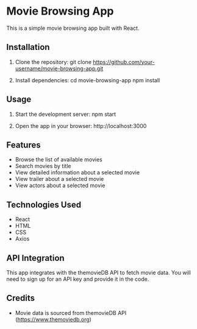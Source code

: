 # Movie Browsing App

This is a simple movie browsing app built with React.

## Installation

1. Clone the repository: 
git clone https://github.com/your-username/movie-browsing-app.git


2. Install dependencies:
cd movie-browsing-app
npm install


## Usage

1. Start the development server:
npm start



2. Open the app in your browser:
http://localhost:3000


## Features

- Browse the list of available movies 
- Search movies by title
- View detailed information about a selected movie
- View trailer about a selected movie
- View actors about a selected movie

## Technologies Used

- React
- HTML
- CSS
- Axios

## API Integration

This app integrates with the themovieDB API to fetch movie data. You will need to sign up for an API key and provide it in the code.

## Credits

- Movie data is sourced from themovieDB API (https://www.themoviedb.org)


